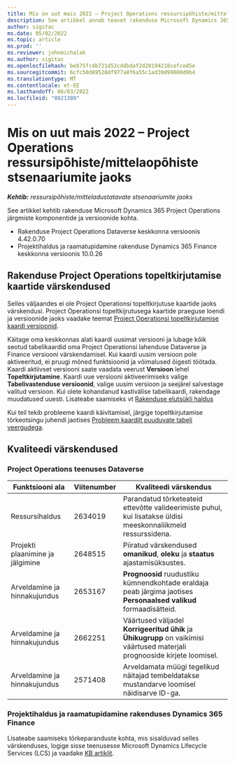 ```yaml
---
title: Mis on uut mais 2022 – Project Operations ressursipõhiste/mittelaopõhiste stsenaariumite jaoks
description: See artikkel annab teavet rakenduse Microsoft Dynamics 365 Project Operations ressursi-/mittelaopõhiste stsenaariumite jaoks 2022. a mai väljalaskes saadaolevate kvaliteedivärskenduste kohta.
author: sigitac
ms.date: 05/02/2022
ms.topic: article
ms.prod: ''
ms.reviewer: johnmichalak
ms.author: sigitac
ms.openlocfilehash: beb75fc4b721d52cddbdaf2d20194218cefced5e
ms.sourcegitcommit: 6cfc50d89528df977a8f6a55c1ad39d99800d9b4
ms.translationtype: MT
ms.contentlocale: et-EE
ms.lasthandoff: 06/03/2022
ms.locfileid: "8921389"
---
```

# <a name="whats-new-may-2022---project-operations-for-resourcenon-stocked-based-scenarios"></a>Mis on uut mais 2022 – Project Operations ressursipõhiste/mittelaopõhiste stsenaariumite jaoks

_**Kehtib:** ressursipõhiste/mitteladustatavate stsenaariumite jaoks_

See artikkel kehtib rakenduse Microsoft Dynamics 365 Project Operations järgmiste komponentide ja versioonide kohta.

- Rakenduse Project Operations Dataverse keskkonna versioonis 4.42.0.70
- Projektihaldus ja raamatupidamine rakenduse Dynamics 365 Finance keskkonna versioonis 10.0.26

## <a name="project-operations-dual-write-maps-updates"></a>Rakenduse Project Operations topeltkirjutamise kaartide värskendused

Selles väljaandes ei ole Project Operationsi topeltkirjutuse kaartide jaoks värskendusi. Project Operationsi topeltkijrutusega kaartide praeguse loendi ja versioonide jaoks vaadake teemat [Project Operationsi topeltkirjutamise kaardi versioonid](../environment/resource-dual-write-maps.md).

Käitage oma keskkonnas alati kaardi uusimat versiooni ja lubage kõik seotud tabelikaardid oma Project Operationsi lahenduse Dataverse ja Finance versiooni värskendamisel. Kui kaardi uusim versioon pole aktiveeritud, ei pruugi mõned funktsioonid ja võimalused õigesti töötada. Kaardi aktiivset versiooni saate vaadata veerust **Versioon** lehel **Topeltkirjutamine**. Kaardi uue versiooni aktiveerimiseks valige **Tabelivastenduse versioonid**, valige uusim versioon ja seejärel salvestage valitud versioon. Kui olete kohandanud kastivälise tabelikaardi, rakendage muudatused uuesti. Lisateabe saamiseks vt [Rakenduse elutsükli haldus](/dynamics365/fin-ops-core/dev-itpro/data-entities/dual-write/app-lifecycle-management)

Kui teil tekib probleeme kaardi käivitamisel, järgige topeltkirjutamise tõrkeotsingu juhendi jaotises [Probleem kaardilt puuduvate tabeli veergudega](/dynamics365/fin-ops-core/dev-itpro/data-entities/dual-write/dual-write-troubleshooting-finops-upgrades#missing-table-columns-issue-on-maps).

## <a name="quality-updates"></a>Kvaliteedi värskendused
### <a name="project-operations-on-dataverse"></a>Project Operations teenuses Dataverse

| Funktsiooni ala | Viitenumber | Kvaliteedi värskendus |
| --- | --- | --- |
| Ressursihaldus | 2634019 | Parandatud tõrketeateid ettevõtte valideerimiste puhul, kui lisatakse üldisi meeskonnaliikmeid ressurssidena. |
| Projekti plaanimine ja jälgimine | 2648515 | Piiratud värskendused **omanikud**, **oleku** ja **staatus** ajastamisüksustes. |
| Arveldamine ja hinnakujundus | 2653167 | **Prognoosid** ruudustiku kümnendkohtade eraldaja peab järgima jaotises **Personaalsed valikud** formaadisätteid. |
| Arveldamine ja hinnakujundus| 2662251 | Väärtused väljadel **Korrigeeritud ühik** ja **Ühikugrupp** on vaikimisi väärtused materjali prognooside kirjete loomisel. |
| Arveldamine ja hinnakujundus| 2571408 | Arveldamata müügi tegelikud näitajad tembeldatakse mustandarve loomisel näidisarve ID-ga. |

### <a name="project-management-and-accounting-in-dynamics-365-finance"></a>Projektihaldus ja raamatupidamine rakenduses Dynamics 365 Finance

Lisateabe saamiseks tõrkeparanduste kohta, mis sisalduvad selles värskenduses, logige sisse teenusesse Microsoft Dynamics Lifecycle Services (LCS) ja vaadake [KB artiklit](https://fix.lcs.dynamics.com/Issue/Details?bugId=662864).
